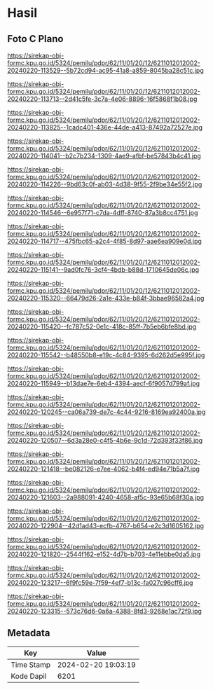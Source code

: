 # Hasil

## Foto C Plano

https://sirekap-obj-formc.kpu.go.id/5324/pemilu/pdpr/62/11/01/20/12/6211012012002-20240220-113529--5b72cd94-ac95-41a8-a859-8045ba28c51c.jpg

https://sirekap-obj-formc.kpu.go.id/5324/pemilu/pdpr/62/11/01/20/12/6211012012002-20240220-113713--2d41c5fe-3c7a-4e06-8896-16f5868f1b08.jpg

https://sirekap-obj-formc.kpu.go.id/5324/pemilu/pdpr/62/11/01/20/12/6211012012002-20240220-113825--1cadc401-436e-44de-a413-87492a72527e.jpg

https://sirekap-obj-formc.kpu.go.id/5324/pemilu/pdpr/62/11/01/20/12/6211012012002-20240220-114041--b2c7b234-1309-4ae9-afbf-be57843b4c41.jpg

https://sirekap-obj-formc.kpu.go.id/5324/pemilu/pdpr/62/11/01/20/12/6211012012002-20240220-114226--9bd63c0f-ab03-4d38-9f55-2f9be34e55f2.jpg

https://sirekap-obj-formc.kpu.go.id/5324/pemilu/pdpr/62/11/01/20/12/6211012012002-20240220-114546--6e957f71-c7da-4dff-8740-87a3b8cc4751.jpg

https://sirekap-obj-formc.kpu.go.id/5324/pemilu/pdpr/62/11/01/20/12/6211012012002-20240220-114717--475fbc65-a2c4-4f85-8d97-aae6ea909e0d.jpg

https://sirekap-obj-formc.kpu.go.id/5324/pemilu/pdpr/62/11/01/20/12/6211012012002-20240220-115141--9ad0fc76-3cf4-4bdb-b88d-1710645de06c.jpg

https://sirekap-obj-formc.kpu.go.id/5324/pemilu/pdpr/62/11/01/20/12/6211012012002-20240220-115320--66479d26-2a1e-433e-b84f-3bbae96582a4.jpg

https://sirekap-obj-formc.kpu.go.id/5324/pemilu/pdpr/62/11/01/20/12/6211012012002-20240220-115420--fc787c52-0e1c-418c-85ff-7b5eb6bfe8bd.jpg

https://sirekap-obj-formc.kpu.go.id/5324/pemilu/pdpr/62/11/01/20/12/6211012012002-20240220-115542--b48550b8-e19c-4c84-9395-6d262d5e995f.jpg

https://sirekap-obj-formc.kpu.go.id/5324/pemilu/pdpr/62/11/01/20/12/6211012012002-20240220-115949--b13dae7e-6eb4-4394-aecf-6f9057d799af.jpg

https://sirekap-obj-formc.kpu.go.id/5324/pemilu/pdpr/62/11/01/20/12/6211012012002-20240220-120245--ca06a739-de7c-4c44-9216-8169ea92400a.jpg

https://sirekap-obj-formc.kpu.go.id/5324/pemilu/pdpr/62/11/01/20/12/6211012012002-20240220-120507--6d3a28e0-c4f5-4b6e-9c1d-72d393f33f86.jpg

https://sirekap-obj-formc.kpu.go.id/5324/pemilu/pdpr/62/11/01/20/12/6211012012002-20240220-121418--be082126-e7ee-4062-b4f4-ed94e71b5a7f.jpg

https://sirekap-obj-formc.kpu.go.id/5324/pemilu/pdpr/62/11/01/20/12/6211012012002-20240220-121603--2a988091-4240-4658-af5c-93e65b68f30a.jpg

https://sirekap-obj-formc.kpu.go.id/5324/pemilu/pdpr/62/11/01/20/12/6211012012002-20240220-122904--42d1ad43-ecfb-4767-b654-e2c3d1605162.jpg

https://sirekap-obj-formc.kpu.go.id/5324/pemilu/pdpr/62/11/01/20/12/6211012012002-20240220-121820--2544f162-e152-4d7b-b703-4e11ebbe0da5.jpg

https://sirekap-obj-formc.kpu.go.id/5324/pemilu/pdpr/62/11/01/20/12/6211012012002-20240220-123217--6f9fc59e-7f59-4ef7-b13c-fa027c96cff6.jpg

https://sirekap-obj-formc.kpu.go.id/5324/pemilu/pdpr/62/11/01/20/12/6211012012002-20240220-123315--573c76d6-0a6a-4388-8fd3-9268e1ac72f9.jpg


## Metadata

| Key        | Value               |
| ---------- | ------------------- |
| Time Stamp | 2024-02-20 19:03:19 |
| Kode Dapil | 6201                |



